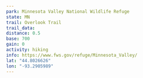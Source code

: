 ```yaml
---
park: Minnesota Valley National Wildlife Refuge
state: MN
trail: Overlook Trail
trail_data:
distance: 0.5
base: 700
gain: 0
activity: hiking
info: https://www.fws.gov/refuge/Minnesota_Valley/
lat: "44.8026626"
lon: "-93.2905989"
---
```

